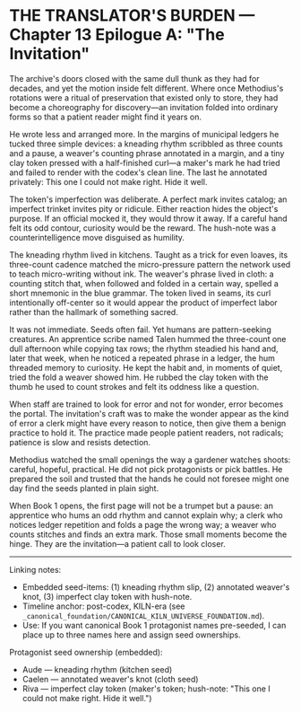 # THE TRANSLATOR'S BURDEN — Chapter 13 Epilogue A: "The Invitation"

The archive's doors closed with the same dull thunk as they had for decades, and yet the motion inside felt different. Where once Methodius's rotations were a ritual of preservation that existed only to store, they had become a choreography for discovery—an invitation folded into ordinary forms so that a patient reader might find it years on.

He wrote less and arranged more. In the margins of municipal ledgers he tucked three simple devices: a kneading rhythm scribbled as three counts and a pause, a weaver's counting phrase annotated in a margin, and a tiny clay token pressed with a half-finished curl—a maker's mark he had tried and failed to render with the codex's clean line. The last he annotated privately: This one I could not make right. Hide it well.

The token's imperfection was deliberate. A perfect mark invites catalog; an imperfect trinket invites pity or ridicule. Either reaction hides the object's purpose. If an official mocked it, they would throw it away. If a careful hand felt its odd contour, curiosity would be the reward. The hush-note was a counterintelligence move disguised as humility.

The kneading rhythm lived in kitchens. Taught as a trick for even loaves, its three-count cadence matched the micro-pressure pattern the network used to teach micro-writing without ink. The weaver's phrase lived in cloth: a counting stitch that, when followed and folded in a certain way, spelled a short mnemonic in the blue grammar. The token lived in seams, its curl intentionally off-center so it would appear the product of imperfect labor rather than the hallmark of something sacred.

It was not immediate. Seeds often fail. Yet humans are pattern-seeking creatures. An apprentice scribe named Talen hummed the three-count one dull afternoon while copying tax rows; the rhythm steadied his hand and, later that week, when he noticed a repeated phrase in a ledger, the hum threaded memory to curiosity. He kept the habit and, in moments of quiet, tried the fold a weaver showed him. He rubbed the clay token with the thumb he used to count strokes and felt its oddness like a question.

When staff are trained to look for error and not for wonder, error becomes the portal. The invitation's craft was to make the wonder appear as the kind of error a clerk might have every reason to notice, then give them a benign practice to hold it. The practice made people patient readers, not radicals; patience is slow and resists detection.

Methodius watched the small openings the way a gardener watches shoots: careful, hopeful, practical. He did not pick protagonists or pick battles. He prepared the soil and trusted that the hands he could not foresee might one day find the seeds planted in plain sight.

When Book 1 opens, the first page will not be a trumpet but a pause: an apprentice who hums an odd rhythm and cannot explain why; a clerk who notices ledger repetition and folds a page the wrong way; a weaver who counts stitches and finds an extra mark. Those small moments become the hinge. They are the invitation—a patient call to look closer.

---

Linking notes:
- Embedded seed-items: (1) kneading rhythm slip, (2) annotated weaver's knot, (3) imperfect clay token with hush-note.
- Timeline anchor: post-codex, KILN-era (see `_canonical_foundation/CANONICAL_KILN_UNIVERSE_FOUNDATION.md`).
- Use: If you want canonical Book 1 protagonist names pre-seeded, I can place up to three names here and assign seed ownerships.

Protagonist seed ownership (embedded):
- Aude — kneading rhythm (kitchen seed)
- Caelen — annotated weaver's knot (cloth seed)
- Riva — imperfect clay token (maker's token; hush-note: "This one I could not make right. Hide it well.")
